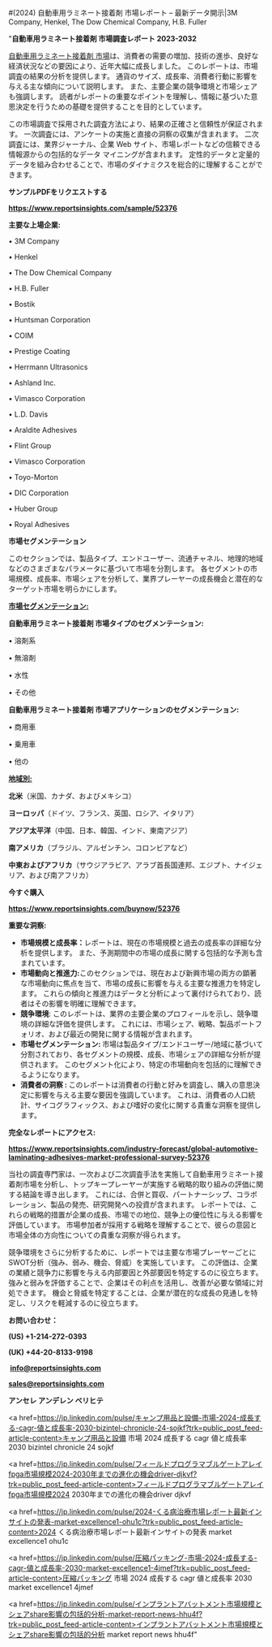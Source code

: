 #(2024) 自動車用ラミネート接着剤 市場レポート – 最新データ開示|3M Company, Henkel, The Dow Chemical Company, H.B. Fuller

"<strong>自動車用ラミネート接着剤 市場調査レポート 2023-2032</strong>

<a href=https://www.reportsinsights.com/sample/52376>自動車用ラミネート接着剤 市場</a>は、消費者の需要の増加、技術の進歩、良好な経済状況などの要因により、近年大幅に成長しました。 このレポートは、市場調査の結果の分析を提供します。 通貨のサイズ、成長率、消費者行動に影響を与える主な傾向について説明します。 また、主要企業の競争環境と市場シェアも強調します。 読者がレポートの重要なポイントを理解し、情報に基づいた意思決定を行うための基礎を提供することを目的としています。

この市場調査で採用された調査方法により、結果の正確さと信頼性が保証されます。 一次調査には、アンケートの実施と直接の洞察の収集が含まれます。 二次調査には、業界ジャーナル、企業 Web サイト、市場レポートなどの信頼できる情報源からの包括的なデータ マイニングが含まれます。 定性的データと定量的データを組み合わせることで、市場のダイナミクスを総合的に理解することができます。

<strong><b>サンプルPDFをリクエストする</b></strong>

<a href=https://www.reportsinsights.com/sample/52376><strong><u>https://www.reportsinsights.com/sample/52376</u></strong></a>

<strong>主要な上場企業:</strong>

• 3M Company

• Henkel

• The Dow Chemical Company

• H.B. Fuller

• Bostik

• Huntsman Corporation

• COIM

• Prestige Coating

• Herrmann Ultrasonics

• Ashland Inc.

• Vimasco Corporation

• L.D. Davis

• Araldite Adhesives

• Flint Group

• Vimasco Corporation

• Toyo-Morton

• DIC Corporation

• Huber Group

• Royal Adhesives

<strong>市場セグメンテーション</strong>

このセクションでは、製品タイプ、エンドユーザー、流通チャネル、地理的地域などのさまざまなパラメータに基づいて市場を分割します。 各セグメントの市場規模、成長率、市場シェアを分析して、業界プレーヤーの成長機会と潜在的なターゲット市場を明らかにします。

<strong><u>市場セグメンテーション</u></strong><strong><u>:</u></strong>

<strong>自動車用ラミネート接着剤 市場タイプのセグメンテーション:</strong>

• 溶剤系

• 無溶剤

• 水性

• その他

<strong>自動車用ラミネート接着剤 市場アプリケーションのセグメンテーション:</strong>

• 商用車

• 乗用車

• 他の

<strong><u>地域別</u></strong><strong><u>:</u></strong>

<strong>北米</strong>（米国、カナダ、およびメキシコ）

<strong>ヨーロッパ</strong>（ドイツ、フランス、英国、ロシア、イタリア）

<strong>アジア太平洋</strong>（中国、日本、韓国、インド、東南アジア）

<strong>南アメリカ</strong>（ブラジル、アルゼンチン、コロンビアなど）

<strong>中東およびアフリカ</strong>（サウジアラビア、アラブ首長国連邦、エジプト、ナイジェリア、および南アフリカ）

<strong>今すぐ購入</strong>

<a href=https://www.reportsinsights.com/buynow/52376><strong><u>https://www.reportsinsights.com/buynow/52376</u></strong></a>

<strong>重要な洞察:</strong>
<ul>
  <li><strong>市場規模と成長率：</strong>レポートは、現在の市場規模と過去の成長率の詳細な分析を提供します。 また、予測期間中の市場の成長に関する包括的な予測も含まれています。</li>
  <li><strong>市場動向と推進力:</strong>このセクションでは、現在および新興市場の両方の顕著な市場動向に焦点を当て、市場の成長に影響を与える主要な推進力を特定します。 これらの傾向と推進力はデータと分析によって裏付けられており、読者はその影響を明確に理解できます。</li>
  <li><strong>競争環境</strong>: このレポートは、業界の主要企業のプロフィールを示し、競争環境の詳細な評価を提供します。 これには、市場シェア、戦略、製品ポートフォリオ、および最近の開発に関する情報が含まれます。</li>
  <li><strong>市場セグメンテーション: </strong>市場は製品タイプ/エンドユーザー/地域に基づいて分割されており、各セグメントの規模、成長、市場シェアの詳細な分析が提供されます。 このセグメント化により、特定の市場動向を包括的に理解できるようになります。</li>
  <li><strong>消費者の洞察 : </strong>このレポートは消費者の行動と好みを調査し、購入の意思決定に影響を与える主要な要因を強調しています。 これは、消費者の人口統計、サイコグラフィックス、および嗜好の変化に関する貴重な洞察を提供します。</li>
</ul>
<strong>完全なレポートにアクセス:</strong>

<a href=https://www.reportsinsights.com/industry-forecast/global-automotive-laminating-adhesives-market-professional-survey-52376><strong><u><b>https://www.reportsinsights.com/industry-forecast/global-automotive-laminating-adhesives-market-professional-survey-52376</b></u></strong></a>

当社の調査専門家は、一次および二次調査手法を実施して自動車用ラミネート接着剤市場を分析し、トップキープレーヤーが実施する戦略的取り組みの評価に関する結論を導き出します。 これには、合併と買収、パートナーシップ、コラボレーション、製品の発売、研究開発への投資が含まれます。 レポートでは、これらの戦略的措置が企業の成長、市場での地位、競争上の優位性に与える影響を評価しています。 市場参加者が採用する戦略を理解することで、彼らの意図と市場全体の方向性についての貴重な洞察が得られます。

競争環境をさらに分析するために、レポートでは主要な市場プレーヤーごとにSWOT分析（強み、弱み、機会、脅威）を実施しています。 この評価は、企業の業績と競争力に影響を与える内部要因と外部要因を特定するのに役立ちます。 強みと弱みを評価することで、企業はその利点を活用し、改善が必要な領域に対処できます。 機会と脅威を特定することは、企業が潜在的な成長の見通しを特定し、リスクを軽減するのに役立ちます。

<strong>お問い合わせ：</strong>

<strong>(US) +1-214-272-0393</strong>

<strong>(UK) +44-20-8133-9198</strong>

<strong> </strong><a href=info@reportsinsights.com><strong><u>info@reportsinsights.com</u></strong></a>

<a href=sales@reportsinsights.com><strong><u>sales@reportsinsights.com</u></strong></a>

<strong>アンセレ アンデレン ベリヒテ</strong>

<a href=https://jp.linkedin.com/pulse/キャンプ用品と設備-市場-2024-成長する-cagr-値と成長率-2030-bizintel-chronicle-24-sojkf?trk=public_post_feed-article-content>キャンプ用品と設備 市場 2024 成長する cagr 値と成長率 2030 bizintel chronicle 24 sojkf</a>

<a href=https://jp.linkedin.com/pulse/フィールドプログラマブルゲートアレイfpga市場規模2024-2030年までの進化の機会driver-djkvf?trk=public_post_feed-article-content>フィールドプログラマブルゲートアレイfpga市場規模2024 2030年までの進化の機会driver djkvf</a>

<a href=https://jp.linkedin.com/pulse/2024-くる病治療市場レポート最新インサイトの発表-market-excellence1-ohu1c?trk=public_post_feed-article-content>2024 くる病治療市場レポート最新インサイトの発表 market excellence1 ohu1c</a>

<a href=https://jp.linkedin.com/pulse/圧縮パッキング-市場-2024-成長する-cagr-値と成長率-2030-market-excellence1-4jmef?trk=public_post_feed-article-content>圧縮パッキング 市場 2024 成長する cagr 値と成長率 2030 market excellence1 4jmef</a>

<a href=https://jp.linkedin.com/pulse/インプラントアバットメント市場規模とシェアshare影響の包括的分析-market-report-news-hhu4f?trk=public_post_feed-article-content>インプラントアバットメント市場規模とシェアshare影響の包括的分析 market report news hhu4f</a>"
